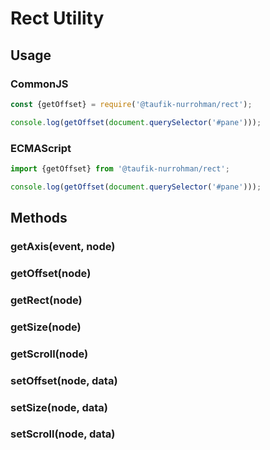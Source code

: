 Rect Utility
============

Usage
-----

### CommonJS

~~~ js
const {getOffset} = require('@taufik-nurrohman/rect');

console.log(getOffset(document.querySelector('#pane')));
~~~

### ECMAScript

~~~ js
import {getOffset} from '@taufik-nurrohman/rect';

console.log(getOffset(document.querySelector('#pane')));
~~~

Methods
-------

### getAxis(event, node)

### getOffset(node)

### getRect(node)

### getSize(node)

### getScroll(node)

### setOffset(node, data)

### setSize(node, data)

### setScroll(node, data)